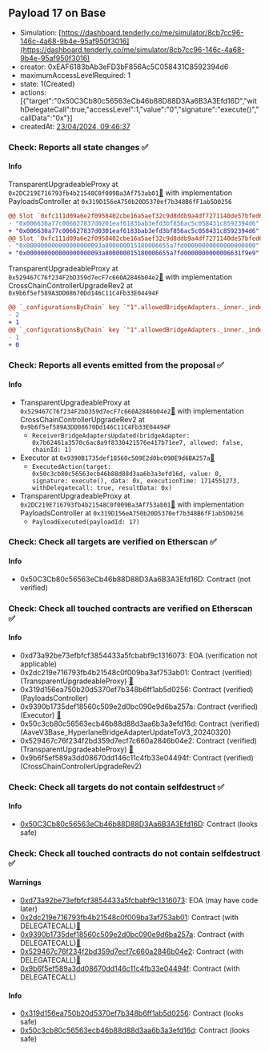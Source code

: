## Payload 17 on Base

- Simulation: [https://dashboard.tenderly.co/me/simulator/8cb7cc96-146c-4a68-9b4e-95af950f3016](https://dashboard.tenderly.co/me/simulator/8cb7cc96-146c-4a68-9b4e-95af950f3016)
- creator: 0xEAF6183bAb3eFD3bF856Ac5C058431C8592394d6
- maximumAccessLevelRequired: 1
- state: 1(Created)
- actions: [{"target":"0x50C3Cb80c56563eCb46b88D88D3Aa6B3A3Efd16D","withDelegateCall":true,"accessLevel":1,"value":"0","signature":"execute()","callData":"0x"}]
- createdAt: [23/04/2024, 09:46:37](https://basescan.org/tx/0xe3395129a5f011624bac1c5cbb2016e5ed1cbf2d55832368806b4cc6bd80cfe5)

### Check: Reports all state changes :white_check_mark:

#### Info


TransparentUpgradeableProxy at `0x2DC219E716793fb4b21548C0f009Ba3Af753ab01`[:ghost:](https://github.com/bgd-labs/aave-address-book "GovernanceV3Base.PAYLOADS_CONTROLLER") with implementation PayloadsController at `0x319D156eA750b20D5370ef7b348B6fF1ab5D0256`
```diff
@@ Slot `0xfc111d09a6e2f0958402cbe16a5aef32c9d8ddb9a4df7271140de57bfed6525a` @@
- "0x006630a77c006627837d0201eaf6183bab3efd3bf856ac5c058431c8592394d6"
+ "0x006630a77c006627837d0301eaf6183bab3efd3bf856ac5c058431c8592394d6"
@@ Slot `0xfc111d09a6e2f0958402cbe16a5aef32c9d8ddb9a4df7271140de57bfed6525b` @@
- "0x000000000000000000093a800000015180006655a7fd00000000000000000000"
+ "0x000000000000000000093a800000015180006655a7fd0000000000006631f9e9"
```

TransparentUpgradeableProxy at `0x529467C76f234F2bD359d7ecF7c660A2846b04e2`[:ghost:](https://github.com/bgd-labs/aave-address-book "GovernanceV3Base.CROSS_CHAIN_CONTROLLER") with implementation CrossChainControllerUpgradeRev2 at `0x9b6f5ef589A3DD08670Dd146C11C4Fb33E04494F`
```diff
@@ `_configurationsByChain` key `"1".allowedBridgeAdapters._inner._indexes.0x0000000000000000000000007120b1f8e5b73c0c0dc99c6e52fe4937e7ea11e0` @@
- 2
+ 1
@@ `_configurationsByChain` key `"1".allowedBridgeAdapters._inner._indexes.0x0000000000000000000000007b62461a3570c6ac8a9f8330421576e417b71ee7` @@
- 1
+ 0
```


### Check: Reports all events emitted from the proposal :white_check_mark:

#### Info

- TransparentUpgradeableProxy at `0x529467C76f234F2bD359d7ecF7c660A2846b04e2`[:ghost:](https://github.com/bgd-labs/aave-address-book "GovernanceV3Base.CROSS_CHAIN_CONTROLLER") with implementation CrossChainControllerUpgradeRev2 at `0x9b6f5ef589A3DD08670Dd146C11C4Fb33E04494F`
  - `ReceiverBridgeAdaptersUpdated(bridgeAdapter: 0x7b62461a3570c6ac8a9f8330421576e417b71ee7, allowed: false, chainId: 1)`
- Executor at `0x9390B1735def18560c509E2d0bc090E9d6BA257a`[:ghost:](https://github.com/bgd-labs/aave-address-book "AaveV3Base.ACL_ADMIN, GovernanceV3Base.EXECUTOR_LVL_1")
  - `ExecutedAction(target: 0x50c3cb80c56563ecb46b88d88d3aa6b3a3efd16d, value: 0, signature: execute(), data: 0x, executionTime: 1714551273, withDelegatecall: true, resultData: 0x)`
- TransparentUpgradeableProxy at `0x2DC219E716793fb4b21548C0f009Ba3Af753ab01`[:ghost:](https://github.com/bgd-labs/aave-address-book "GovernanceV3Base.PAYLOADS_CONTROLLER") with implementation PayloadsController at `0x319D156eA750b20D5370ef7b348B6fF1ab5D0256`
  - `PayloadExecuted(payloadId: 17)`

### Check: Check all targets are verified on Etherscan :white_check_mark:

#### Info

- 0x50C3Cb80c56563eCb46b88D88D3Aa6B3A3Efd16D: Contract (not verified) 

### Check: Check all touched contracts are verified on Etherscan :white_check_mark:

#### Info

- 0xd73a92be73efbfcf3854433a5fcbabf9c1316073: EOA (verification not applicable)
- 0x2dc219e716793fb4b21548c0f009ba3af753ab01: Contract (verified) (TransparentUpgradeableProxy) [:ghost:](https://github.com/bgd-labs/aave-address-book "GovernanceV3Base.PAYLOADS_CONTROLLER")
- 0x319d156ea750b20d5370ef7b348b6ff1ab5d0256: Contract (verified) (PayloadsController) 
- 0x9390b1735def18560c509e2d0bc090e9d6ba257a: Contract (verified) (Executor) [:ghost:](https://github.com/bgd-labs/aave-address-book "AaveV3Base.ACL_ADMIN, GovernanceV3Base.EXECUTOR_LVL_1")
- 0x50c3cb80c56563ecb46b88d88d3aa6b3a3efd16d: Contract (verified) (AaveV3Base_HyperlaneBridgeAdapterUpdateToV3_20240320) 
- 0x529467c76f234f2bd359d7ecf7c660a2846b04e2: Contract (verified) (TransparentUpgradeableProxy) [:ghost:](https://github.com/bgd-labs/aave-address-book "GovernanceV3Base.CROSS_CHAIN_CONTROLLER")
- 0x9b6f5ef589a3dd08670dd146c11c4fb33e04494f: Contract (verified) (CrossChainControllerUpgradeRev2) 

### Check: Check all targets do not contain selfdestruct :white_check_mark:

#### Info

- [0x50C3Cb80c56563eCb46b88D88D3Aa6B3A3Efd16D](https://basescan.org/address/0x50C3Cb80c56563eCb46b88D88D3Aa6B3A3Efd16D): Contract (looks safe)

### Check: Check all touched contracts do not contain selfdestruct :white_check_mark:

#### Warnings

- [0xd73a92be73efbfcf3854433a5fcbabf9c1316073](https://basescan.org/address/0xd73a92be73efbfcf3854433a5fcbabf9c1316073): EOA (may have code later)
- [0x2dc219e716793fb4b21548c0f009ba3af753ab01](https://basescan.org/address/0x2dc219e716793fb4b21548c0f009ba3af753ab01): Contract (with DELEGATECALL)[:ghost:](https://github.com/bgd-labs/aave-address-book "GovernanceV3Base.PAYLOADS_CONTROLLER")
- [0x9390b1735def18560c509e2d0bc090e9d6ba257a](https://basescan.org/address/0x9390b1735def18560c509e2d0bc090e9d6ba257a): Contract (with DELEGATECALL)[:ghost:](https://github.com/bgd-labs/aave-address-book "AaveV3Base.ACL_ADMIN, GovernanceV3Base.EXECUTOR_LVL_1")
- [0x529467c76f234f2bd359d7ecf7c660a2846b04e2](https://basescan.org/address/0x529467c76f234f2bd359d7ecf7c660a2846b04e2): Contract (with DELEGATECALL)[:ghost:](https://github.com/bgd-labs/aave-address-book "GovernanceV3Base.CROSS_CHAIN_CONTROLLER")
- [0x9b6f5ef589a3dd08670dd146c11c4fb33e04494f](https://basescan.org/address/0x9b6f5ef589a3dd08670dd146c11c4fb33e04494f): Contract (with DELEGATECALL)

#### Info

- [0x319d156ea750b20d5370ef7b348b6ff1ab5d0256](https://basescan.org/address/0x319d156ea750b20d5370ef7b348b6ff1ab5d0256): Contract (looks safe)
- [0x50c3cb80c56563ecb46b88d88d3aa6b3a3efd16d](https://basescan.org/address/0x50c3cb80c56563ecb46b88d88d3aa6b3a3efd16d): Contract (looks safe)

